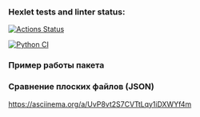 ### Hexlet tests and linter status:
[![Actions Status](https://github.com/zvv1287/python-project-50/actions/workflows/hexlet-check.yml/badge.svg)](https://github.com/zvv1287/python-project-50/actions)

[![Python CI](https://github.com/zvv1287/python-project-50/actions/workflows/pyci.yml/badge.svg)](https://github.com/zvv1287/python-project-50/actions/workflows/pyci.yml)

### Пример работы пакета
### Сравнение плоских файлов (JSON)
https://asciinema.org/a/UvP8vt2S7CVTtLqy1iDXWYf4m
